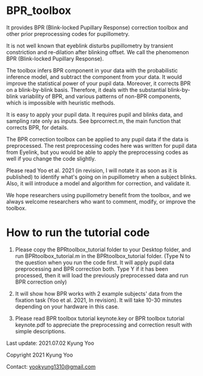# BPR_toolbox
It provides BPR (Blink-locked Pupillary Response) correction toolbox and other prior preprocessing codes for pupillometry.

It is not well known that eyeblink disturbs pupillometry by transient constriction and re-dilation after blinking offset. We call the phenomenon BPR (Blink-locked Pupillary Response). 

The toolbox infers BPR component in your data with the probabilistic inference model, and subtract the component from your data. It would improve the statistical power of your pupil data. Moreover, it corrects BPR on a blink-by-blink basis. Therefore, it deals with the substantial blink-by-blink variability of BPR, and various patterns of non-BPR components, which is impossible with heuristic methods. 

It is easy to apply your pupil data. It requires pupil and blinks data, and sampling rate only as inputs. See bprcorrect.m, the main function that corrects BPR, for details.

The BPR correction toolbox can be applied to any pupil data if the data is preprocessed. The rest preprocessing codes here was written for pupil data from Eyelink, but you would be able to apply the preprocessing codes as well if you change the code slightly. 

Please read Yoo et al. 2021 (in revision, I will notate it as soon as it is published) to identify what's going on in pupillometry when a subject blinks. Also, it will introduce a model and algorithm for correction, and validate it.

We hope researchers using pupillometry benefit from the toolbox, and we always welcome researchers who want to comment, modify, or improve the toolbox.

# How to run the tutorial code

1. Please copy the BPRtoolbox_tutorial folder to your Desktop folder, and run BPRtoolbox_tutorial.m in the BPRtoolbox_tutorial folder. (Type N to the question when you run the code first. It will apply pupil data preprocessing and BPR correction both. Type Y if it has been processed, then it will load the previously preprocessed data and run BPR correction only) 

2. It will show how BPR works with 2 example subjects' data from the fixation task (Yoo et al. 2021, In revision). It will take 10-30 minutes depending on your hardware in this case. 

3. Please read BPR toolbox tutorial keynote.key or BPR toolbox tutorial keynote.pdf to appreciate the preprocessing and correction result with simple descriptions.

Last update: 2021.07.02 Kyung Yoo
 
Copyright 2021 Kyung Yoo

Contact: yookyung1310@gmail.com
